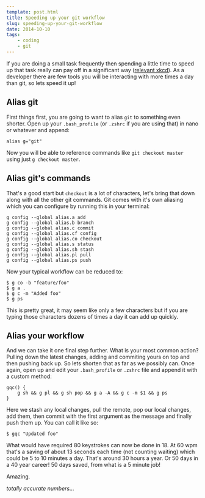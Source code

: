```yaml
---
template: post.html
title: Speeding up your git workflow
slug: speeding-up-your-git-workflow
date: 2014-10-10
tags:
    - coding
    - git
---
```


If you are doing a small task frequently then spending a little time to speed up that task really can pay off in a significant way ([relevant xkcd](https://xkcd.com/1205/)). As a developer there are few tools you will be interacting with more times a day than git, so lets speed it up!

## Alias git

First things first, you are going to want to alias `git` to something even shorter. Open up your `.bash_profile` (or `.zshrc` if you are using that) in nano or whatever and append:

```
alias g="git"
```

Now you will be able to reference commands like `git checkout master` using just `g checkout master`.


## Alias git's commands

That's a good start but `checkout` is a lot of characters, let's bring that down along with all the other git commands. Git comes with it's own aliasing which you can configure by running this in your terminal:

```
g config --global alias.a add
g config --global alias.b branch
g config --global alias.c commit
g config --global alias.cf config
g config --global alias.co checkout
g config --global alias.s status
g config --global alias.sh stash
g config --global alias.pl pull
g config --global alias.ps push
```

Now your typical workflow can be reduced to:

```
$ g co -b "feature/foo"
$ g a .
$ g c -m "Added foo"
$ g ps
```

This is pretty great, it may seem like only a few characters but if you are typing those characters dozens of times a day it can add up quickly.


## Alias your workflow

And we can take it one final step further. What is your most common action? Pulling down the latest changes, adding and commiting yours on top and then pushing back up. So lets shorten that as far as we possibly can. Once again, open up and edit your `.bash_profile` or `.zshrc` file and append it with a custom method:

```
gqc() {
    g sh && g pl && g sh pop && g a -A && g c -m $1 && g ps
}
```

Here we stash any local changes, pull the remote, pop our local changes, add them, then commit with the first argument as the message and finally push them up. You can call it like so:

```
$ gqc "Updated foo"
```

What would have required 80 keystrokes can now be done in 18. At 60 wpm that's a saving of about 13 seconds each time (not counting waiting) which could be 5 to 10 minutes a day. That's around 30 hours a year. Or 50 days in a 40 year career! 50 days saved, from what is a 5 minute job!

Amazing.

_totally accurate numbers..._